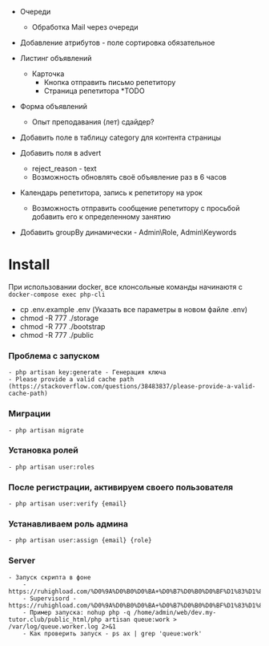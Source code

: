 - Очереди
    - Обработка Mail через очереди

- Добавление атрибутов - поле сортировка обязательное

- Листинг объявлений
    - Карточка
        - Кнопка отправить письмо репетитору
        - Страница репетитора *TODO

- Форма объявлений
    - Опыт преподавания (лет) сдайдер?

- Добавить поле в таблицу category для контента страницы

- Добавить поля в advert
    - reject_reason - text
    - Возможность обновлять своё объявление раз в 6 часов
    
- Календарь репетитора, запись к репетитору на урок
    - Возможность отправить сообщение репетитору 
    с просьбой добавить его к определенному занятию
    
- Добавить groupBy динамически - Admin\Role, Admin\Keywords
    
# Install

При использовании docker, все клонсольные команды начинаютя с `docker-compose exec php-cli`

- cp .env.example .env (Указать все параметры в новом файле .env)
- chmod -R 777 ./storage
- chmod -R 777 ./bootstrap
- chmod -R 777 ./public

### Проблема с запуском
    - php artisan key:generate - Генерация ключа
    - Please provide a valid cache path (https://stackoverflow.com/questions/38483837/please-provide-a-valid-cache-path)
    
### Миграции
    - php artisan migrate

### Установка ролей
    - php artisan user:roles
    
### После регистрации, активируем своего пользователя
    - php artisan user:verify {email}
    
### Устанавливаем роль админа
    - php artisan user:assign {email} {role}
    
### Server 
    - Запуск скрипта в фоне
        - https://ruhighload.com/%D0%9A%D0%B0%D0%BA+%D0%B7%D0%B0%D0%BF%D1%83%D1%81%D1%82%D0%B8%D1%82%D1%8C+%D1%81%D0%BA%D1%80%D0%B8%D0%BF%D1%82+%D0%B2+%D1%84%D0%BE%D0%BD%D0%BE%D0%B2%D0%BE%D0%BC+%D1%80%D0%B5%D0%B6%D0%B8%D0%BC%D0%B5%3f
        - Supervisord - https://ruhighload.com/%D0%9A%D0%B0%D0%BA+%D0%B7%D0%B0%D0%BF%D1%83%D1%81%D1%82%D0%B8%D1%82%D1%8C+php+worker%3f
        - Пример запуска: nohup php -q /home/admin/web/dev.my-tutor.club/public_html/php artisan queue:work > /var/log/queue.worker.log 2>&1
        - Как проверить запуск - ps ax | grep 'queue:work'